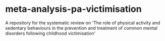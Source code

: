 # meta-analysis-pa-victimisation
A repository for the systematic review on 'The role of physical activity and sedentary behaviours in the prevention and treatment of common mental disorders following childhood victimisation'
